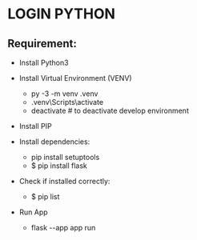 # LOGIN PYTHON

## Requirement:
- Install Python3
- Install Virtual Environment (VENV)
    * py -3 -m venv .venv
    * .venv\Scripts\activate
    * deactivate    # to deactivate develop environment
- Install PIP
- Install dependencies:
    * pip install setuptools
    * $ pip install flask

- Check if installed correctly:
    * $ pip list

- Run App
    * flask --app app run

